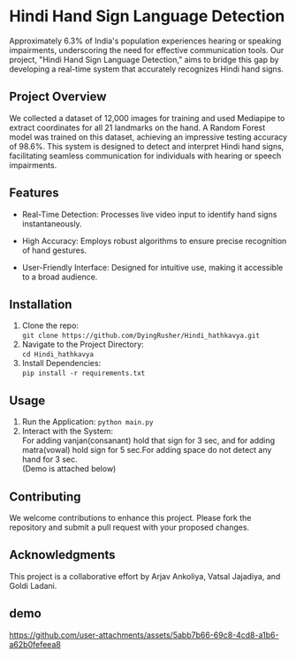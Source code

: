 # Hindi Hand Sign Language Detection

Approximately 6.3% of India's population experiences hearing or speaking impairments, underscoring the need for effective communication tools. Our project, "Hindi Hand Sign Language Detection," aims to bridge this gap by developing a real-time system that accurately recognizes Hindi hand signs.

## Project Overview

We collected a dataset of 12,000 images for training and used Mediapipe to extract coordinates for all 21 landmarks on the hand. A Random Forest model was trained on this dataset, achieving an impressive testing accuracy of 98.6%. This system is designed to detect and interpret Hindi hand signs, facilitating seamless communication for individuals with hearing or speech impairments.

## Features

* Real-Time Detection: Processes live video input to identify hand signs instantaneously.

* High Accuracy: Employs robust algorithms to ensure precise recognition of hand gestures.

* User-Friendly Interface: Designed for intuitive use, making it accessible to a broad audience.

## Installation

1. Clone the repo:   
   `git clone https://github.com/DyingRusher/Hindi_hathkavya.git`  
2. Navigate to the Project Directory:  
   `cd Hindi_hathkavya`  
3. Install Dependencies:  
   `pip install -r requirements.txt`
   
## Usage  

1. Run the Application:
   `python main.py`
2. Interact with the System:  
   For adding vanjan(consanant) hold that sign for 3 sec, and for adding matra(vowal) hold sign for 5 sec.For adding space do not detect any hand for 3 sec.  
   (Demo is attached below)

## Contributing  

We welcome contributions to enhance this project. Please fork the repository and submit a pull request with your proposed changes.  

## Acknowledgments    

This project is a collaborative effort by Arjav Ankoliya, Vatsal Jajadiya, and Goldi Ladani.

## demo


https://github.com/user-attachments/assets/5abb7b66-69c8-4cd8-a1b6-a62b0fefeea8


   


